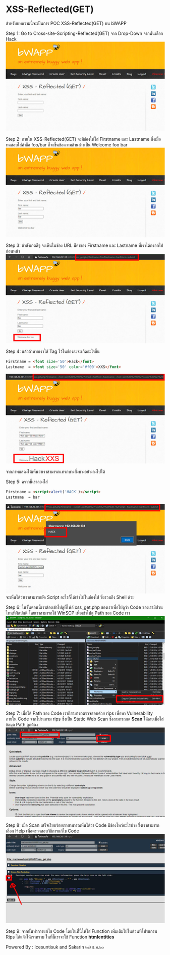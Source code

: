 # XSS-Reflected(GET)

สำหรับบทความนี้จะเป็นการ POC XSS-Reflected(GET) บน bWAPP 

Step 1: Go to Cross-site-Scripting-Reflected(GET) จาก Drop-Down จากนั้นเลือก Hack
![](/KB/img/xss-get-01.jpg)

Step 2: ภายใน XSS-Reflected(GET) จะมีช่องให้ใส่ Firstname และ Lastname ซึ่งเมื่อทดสอบใส่ค่าชื่อ foo/bar ก็จะขึ้นข้อความด้านล่างเป็น Welcome foo bar
![](/KB/img/xss-get-02.jpg)

Step 3: ถ้าสังเกตดีๆ จะเห็นในช่อง URL มีค่าของ Firstname และ Lastname ที่เราได้กรอกไปก่อนหน้า
![](/KB/img/xss-get-03.jpg)

Step 4: แล้วถ้าหากเราใส่ Tag ไว้ในช่องละจะเกิดอะไรขึ้น 
``` html
Firstname = <font size='50'>Hack</font>
Lastname  = <font size='50' color='#f00'>XXS</font>
```
![](/KB/img/xss-get-04.jpg)

จากภาพแสดงให้เห็นว่าเราสามารถแทรกบางสิ่งบางอย่างลงไปได้

Step 5: คราวนี้เราลองใส่ 
``` html
Firstname = <script>alert('HACK')</script>
Lastname  = bar
```
![](/KB/img/xss-get-05.jpg)
จะเห็นได้ว่าเราสามารถยัด Script อะไรก็ได้เข้าไปในช่องใส่ ซึ่งรวมถึง Shell ด้วย


Step 6: ในขั้นตอนนี้เราต้องเข้าไปดูที่ไฟล์ xss_get.php ของเราเพื่อไปดูว่า Code ของเรามีส่วนไหนที่ผิดปกติ โดยเราสามารถใช้ WinSCP เพื่อเข้าไปดู Path ของ Code เรา
![](/KB/img/xss-get-06.jpg)


Step 7: เมื่อได้ Path ของ Code เราก็สามารถตรวจสอบด้วย rips เพื่อหา Vulnerability ภายใน Code จากโปรแกรม rips ซึ่งเป็น Static Web Scan ซึ่งสามารถกด **Scan** ได้เลยเมื่อใส่ข้อมุล Path ถูกต้อง
![](/KB/img/xss-get-07.jpg)

Step 8: เมื่อ Scan เสร็จเรียบร้อยเราสามารถเห็นได้ว่า Code มีช่องโหว่อะไรบ้าง ซึ่งเราสามารถเลือก Help เพื่อตรวจสอบวิธีการแก้ไข Code
![](/KB/img/xss-get-08.jpg)

Step 9: จากนั้นทำการแก้ไข Code โดยในที่นี้ให้ใส่ Function เพิ่มเติมไปในส่วนที่โปรแกรม Rips ได้แจ้งให้เราทราบ ในที่นี้เราจะใช้ Function **htmlentities**



Powered By : 
Icesuntisuk and Sakarin
๒๗ ธ.ค.๖๓